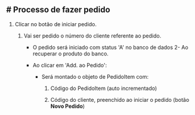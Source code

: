 ## # Processo de fazer pedido

1. Clicar no botão de iniciar pedido.
   
   1. Vai ser pedido o número do cliente referente ao pedido.
      
      - O pedido será iniciado com status 'A' no banco de dados
   2- Ao recuperar o produto do banco.
      - Ao clicar em 'Add. ao Pedido':
        
        - Será montado o objeto de PedidoItem com:
          
          1. Código do PedidoItem (auto incrementado)
          
          2. Código do cliente, preenchido ao iniciar o pedido (botão **Novo Pedido**)


